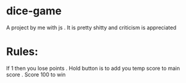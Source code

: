 # dice-game
A project by me with js . It is pretty shitty and criticism is appreciated
# Rules:
If 1 then you lose points . Hold button is to add you temp score to main score . Score 100 to win
